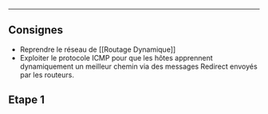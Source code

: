 ____
## Consignes
 - Reprendre le réseau de [[Routage Dynamique]]
 - Exploiter le protocole ICMP pour que les hôtes apprennent dynamiquement un meilleur chemin via des messages Redirect envoyés par les routeurs.
## Etape 1